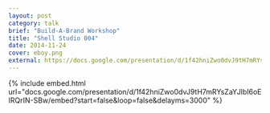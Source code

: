 ```yaml
---
layout: post
category: talk
brief: "Build-A-Brand Workshop"
title: "Shell Studio 004"
date: 2014-11-24
cover: eboy.png
external: https://docs.google.com/presentation/d/1f42hniZwo0dvJ9tH7mRYsZaYJlbI6HRoEIRQrIN-SBw/pub?start=false&loop=false&delayms=3000
---
```


{% include embed.html url="docs.google.com/presentation/d/1f42hniZwo0dvJ9tH7mRYsZaYJlbI6oEIRQrIN-SBw/embed?start=false&loop=false&delayms=3000" %}
